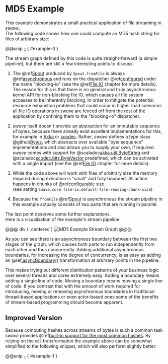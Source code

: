 MD5 Example
===========

This example demonstrates a small practical application of file streaming in *swave*.<br/>
The following code shows how one could compute an MD5 hash string for files of arbitrary size:
 
@@snip [-]($test$/MD5Spec.scala) { #example-0 }

The stream graph defined by this code is quite straight-forward (a simple pipeline), but there are still a few
interesting points to discuss:

1. The @ref[Spout] produced by `Spout.fromFile` is always @ref[asynchronous] and runs on the dispatcher @ref[configured]
under the name "blocking-io" (see the @ref[File IO] chapter for more details). The reason for this is that there is no
general and truly asynchronous kernel API for non-blocking file IO, which causes all file system accesses to be
inherently blocking. In order to mitigate the potential resource exhaustion problems that could occur in higher load
scenarios all file IO operations in *swave* are fenced off from the rest of the application by confining them to the
"blocking-io" dispatcher.

2. *swave* itself doesn't provide an abstraction for an immutable sequence of bytes, because there already exist
excellent implementations for this, for example in [Akka] or [scodec]. Rather, *swave* defines a type class
@github[Bytes], which abstracts over available "byte sequence" implementations and also allows you to supply your own,
if required. *swave* comes with support for @scaladoc[akka.util.ByteString] and @scaladoc[scodec.bits.ByteVector]
predefined, which can be activated with a single import (see the @ref[File IO] chapter for more details).
   
3. While the code above will work with files of arbitrary size the memory required during execution is "small" and fully
bounded. All action happens in chunks of @ref[configurable] size.<br/>
(see setting `swave.core.file-io.default-file-reading-chunk-size`)
 
4. Because the `fromFile` @ref[Spout] is asynchronous the stream pipeline in this example actually consists of two parts
that are running in parallel.

The last point deserves some further explanations.<br/>
Here is a visualization of the example's stream pipeline:

@@@ div { .centered }
![MD5 Example Stream Graph](.../md5-graph.svg)
@@@

As you can see there is an asynchronous boundary between the first two stages of the graph, which causes both parts
to run independently from each other and thus concurrently. Adding additional asynchronous boundaries, for increasing
the degree of concurrency, is as easy as adding an @ref[.asyncBoundary()] transformation at arbitrary points in the
pipeline.

This makes trying out different distribution patterns of your business logic over several threads and cores extremely
easy. Adding a boundary means adding a single line of code. Moving a boundary means moving a single line of code.
If you contrast that with the amount of work required for introducing, moving or removing asynchronous boundaries in
traditional thread-based applications or even actor-based ones some of the benefits of stream-based programming should
become apparent.


Improved Version
----------------

Because computing hashes across streams of bytes is such a common task *swave* provides
@ref[built-in support for the most common hashes][hashing].
By relying on the `md5` transformation the example above can be somewhat simplified to the following snippet,
which will also perform slightly better:

@@snip [-]($test$/MD5Spec.scala) { #example-1 }

  
  [Spout]: ../spouts.md
  [asynchronous]: ../further/sync-vs-async.md
  [configured]: ../further/configuration.md
  [configurable]: ../further/configuration.md
  [File IO]: ../domain/file-io.md
  [Akka]: http://akka.io
  [scodec]: http://scodec.io
  [Bytes]: /core/src/main/scala/swave/core/io/Bytes.scala
  [akka.util.ByteString]: akka.util.ByteString
  [scodec.bits.ByteVector]: scodec.bits.ByteVector
  [swave-akka-compat]: ../swave-akka-compat/index.md
  [swave-scodec-compat]: ../swave-scodec-compat/index.md
  [.asyncBoundary()]: ../transformations/reference/asyncBoundary.md
  [hashing]: ../domain/hash.md